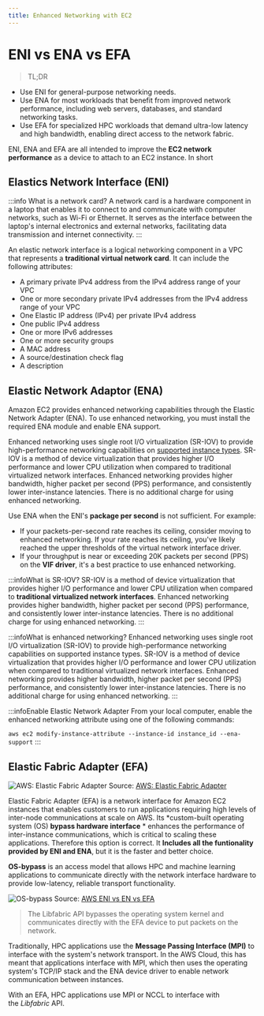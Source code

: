 ```yaml
---
title: Enhanced Networking with EC2
---
```


# ENI vs ENA vs EFA

> TL;DR
- Use ENI for general-purpose networking needs.
- Use ENA for most workloads that benefit from improved network performance, including web servers, databases, and standard networking tasks.
- Use EFA for specialized HPC workloads that demand ultra-low latency and high bandwidth, enabling direct access to the network fabric.

ENI, ENA and EFA are all intended to improve the **EC2 network performance** as a device to attach to an EC2 instance. In short

## Elastics Network Interface (ENI)

:::info What is a network card?
A network card is a hardware component in a laptop that enables it to connect to and communicate with computer networks, such as Wi-Fi or Ethernet. It serves as the interface between the laptop's internal electronics and external networks, facilitating data transmission and internet connectivity.
:::

An elastic network interface is a logical networking component in a VPC that represents a **traditional virtual network card**. It can include the following attributes:
- A primary private IPv4 address from the IPv4 address range of your VPC
- One or more secondary private IPv4 addresses from the IPv4 address range of your VPC
- One Elastic IP address (IPv4) per private IPv4 address
- One public IPv4 address
- One or more IPv6 addresses
- One or more security groups
- A MAC address
- A source/destination check flag
- A description


## Elastic Network Adaptor (ENA)

Amazon EC2 provides enhanced networking capabilities through the Elastic Network Adapter (ENA). To use enhanced networking, you must install the required ENA module and enable ENA support.

Enhanced networking uses single root I/O virtualization (SR-IOV) to provide high-performance networking capabilities on [supported instance types](https://docs.aws.amazon.com/AWSEC2/latest/UserGuide/enhanced-networking.html#supported_instances). SR-IOV is a method of device virtualization that provides higher I/O performance and lower CPU utilization when compared to traditional virtualized network interfaces. Enhanced networking provides higher bandwidth, higher packet per second (PPS) performance, and consistently lower inter-instance latencies. There is no additional charge for using enhanced networking.

Use ENA when the ENI's **package per second** is not sufficient. For example:
- If your packets-per-second rate reaches its ceiling, consider moving to enhanced networking. If your rate reaches its ceiling, you've likely reached the upper thresholds of the virtual network interface driver.
- If your throughput is near or exceeding 20K packets per second (PPS) on the **VIF driver**, it's a best practice to use enhanced networking.

:::infoWhat is SR-IOV?
SR-IOV is a method of device virtualization that provides higher I/O performance and lower CPU utilization when compared to **traditional virtualized network interfaces**. Enhanced networking provides higher bandwidth, higher packet per second (PPS) performance, and consistently lower inter-instance latencies. There is no additional charge for using enhanced networking.
:::

:::infoWhat is enhanced networking?
Enhanced networking uses single root I/O virtualization (SR-IOV) to provide high-performance networking capabilities on supported instance types. SR-IOV is a method of device virtualization that provides higher I/O performance and lower CPU utilization when compared to traditional virtualized network interfaces. Enhanced networking provides higher bandwidth, higher packet per second (PPS) performance, and consistently lower inter-instance latencies. There is no additional charge for using enhanced networking.
:::

:::infoEnable Elastic Network Adapter
From your local computer, enable the enhanced networking attribute using one of the following commands:

`aws ec2 modify-instance-attribute --instance-id instance_id --ena-support`
:::

## Elastic Fabric Adapter (EFA)

![AWS: Elastic Fabric Adapter](/img/aws/networking/others/Product-Page-Diagram_Elastic-Fabric-Adapter_How-it-Works.png)
Source: [AWS: Elastic Fabric Adapter](https://aws.amazon.com/hpc/efa/)

Elastic Fabric Adapter (EFA) is a network interface for Amazon EC2 instances that enables customers to run applications requiring high levels of inter-node communications at scale on AWS. Its *custom-built operating system (OS) **bypass hardware interface** * enhances the performance of inter-instance communications, which is critical to scaling these applications. Therefore this option is correct. It **Includes all the funtionality provided by ENI and ENA**, but it is the faster and better choice.

**OS-bypass** is an access model that allows HPC and machine learning applications to communicate directly with the network interface hardware to provide low-latency, reliable transport functionality.

![OS-bypass](/img/aws/networking/others/OS-bypass.png)
Source: [AWS ENI vs EN vs EFA
](https://varunmanik1.medium.com/aws-eni-vs-en-vs-efa-22250513590f)

> The Libfabric API bypasses the operating system kernel and communicates directly with the EFA device to put packets on the network.

Traditionally, HPC applications use the **Message Passing Interface (MPI)** to interface with the system's network transport. In the AWS Cloud, this has meant that applications interface with MPI, which then uses the operating system's TCP/IP stack and the ENA device driver to enable network communication between instances.

With an EFA, HPC applications use MPI or NCCL to interface with the *Libfabric* API.

